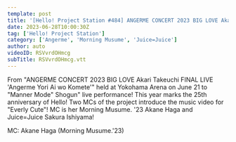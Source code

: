 ```yaml
---
template: post
title: '[Hello! Project Station #484] ANGERME CONCERT 2023 BIG LOVE Akari Takeuchi FINAL LIVE "Angerme Yori Ai wo Komete (With love from Angerme)" | 25th anniversary "Everly cute MV" | MC: Akane Haga & Sakura Ishiyama'
date: 2023-06-28T10:00:30Z
tag: ['Hello! Project Station']
category: ['Angerme', 'Morning Musume', 'Juice=Juice']
author: auto 
videoID: RSVvrdOHmcg
subTitle: RSVvrdOHmcg.vtt
---
```

From "ANGERME CONCERT 2023 BIG LOVE Akari Takeuchi FINAL LIVE 'Angerme Yori Ai wo Komete'" held at Yokohama Arena on June 21 to "Manner Mode" Shogun" live performance! This year marks the 25th anniversary of Hello! Two MCs of the project introduce the music video for "Everly Cute"! MC is her Morning Musume. '23 Akane Haga and Juice=Juice Sakura Ishiyama!
 
MC: Akane Haga (Morning Musume.'23)